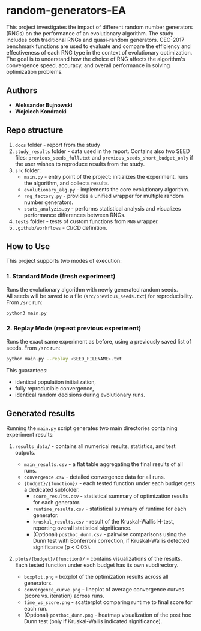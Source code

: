 # random-generators-EA

This project investigates the impact of different random number generators (RNGs) on the performance of an evolutionary algorithm. The study includes both traditional RNGs and quasi-random generators. CEC-2017 benchmark functions are used to evaluate and compare the efficiency and effectiveness of each RNG type in the context of evolutionary optimization. The goal is to understand how the choice of RNG affects the algorithm's convergence speed, accuracy, and overall performance in solving optimization problems.

## Authors

- **Aleksander Bujnowski** 
- **Wojciech Kondracki**

## Repo structure

1. `docs` folder - report from the study
2. `study_results` folder - data used in the report. Contains also two SEED files: `previous_seeds_full.txt` and `previous_seeds_short_budget_only` if the user wishes to reproduce results from the study.
2. `src` folder:
    * `main.py` - entry point of the project: initializes the experiment, runs the algorithm, and collects results.
    * `evolutionary_alg.py` - implements the core evolutionary algorithm.
    * `rng_factory.py` - provides a unified wrapper for multiple random number generators.
    * `stats_analyzis.py` - performs statistical analysis and visualizes performance differences between RNGs.
3. `tests` folder - tests of custom functions from `RNG` wrapper.
4. `.github/workflows` - CI/CD definition.

## How to Use

This project supports two modes of execution:

### 1. Standard Mode (fresh experiment)

Runs the evolutionary algorithm with newly generated random seeds.  
All seeds will be saved to a file (`src/previous_seeds.txt`) for reproducibility.
From `/src`  run:

```bash
python3 main.py
```

### 2. Replay Mode (repeat previous experiment)
Runs the exact same experiment as before, using a previously saved list of seeds.
From `/src`  run:

```bash
python main.py --replay <SEED_FILENAME>.txt
```

This guarantees:
- identical population initialization,
- fully reproducible convergence,
- identical random decisions during evolutionary runs.

## Generated results

Running the `main.py` script generates two main directories containing experiment results:
1. `results_data/` - contains all numerical results, statistics, and test outputs.
    - `main_results.csv` - a flat table aggregating the final results of all runs.
    - `convergence.csv` - detailed convergence data for all runs.
    - `{budget}/{function}/` - each tested function under each budget gets a dedicated subfolder. 
        - `score_results.csv` - statistical summary of optimization results for each generator.
        - `runtime_results.csv` - statistical summary of runtime for each generator.
        - `kruskal_results.csv` - result of the Kruskal-Wallis H-test, reporting overall statistical significance.
        - (Optional) `posthoc_dunn.csv` - pairwise comparisons using the Dunn test with Bonferroni correction, if Kruskal-Wallis detected significance (p < 0.05).

2. `plots/{budget}/{function}/` - contains visualizations of the results. Each tested function under each budget has its own subdirectory.
    - `boxplot.png` - boxplot of the optimization results across all generators.
    - `convergence_curve.png` - lineplot of average convergence curves (score vs. iteration) across runs.
    - `time_vs_score.png` - scatterplot comparing runtime to final score for each run.
    - (Optional) `posthoc_dunn.png` - heatmap visualization of the post hoc Dunn test (only if Kruskal-Wallis indicated significance).